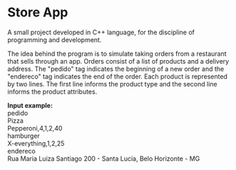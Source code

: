 # Store App
 
A small project developed in C++ language, for the discipline of programming and development. 
 
The idea behind the program is to simulate taking orders from a restaurant that sells through an app. Orders consist of a list of products and a delivery address. The "pedido" tag indicates the beginning of a new order and the "endereco" tag indicates the end of the order. Each product is represented by two lines. The first line informs the product type and the second line informs the product attributes.

**Input example:** <br />
pedido  <br />
Pizza  <br />
Pepperoni,4,1,2,40  <br />
hamburger  <br />
X-everything,1,2,25  <br />
endereco  <br />
Rua Maria Luiza Santiago 200 - Santa Lucia, Belo Horizonte - MG  <br />
